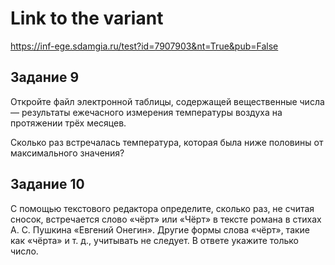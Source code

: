 # Link to the variant
https://inf-ege.sdamgia.ru/test?id=7907903&nt=True&pub=False

## Задание 9
Откройте файл электронной таблицы, содержащей вещественные числа — результаты ежечасного измерения температуры воздуха на протяжении трёх месяцев.

Сколько раз встречалась температура, которая была ниже половины от максимального значения?

## Задание 10
С помощью текстового редактора определите, сколько раз, не считая сносок, встречается слово «чёрт» или «Чёрт» в тексте романа в стихах А. С. Пушкина «Евгений Онегин». Другие формы слова «чёрт», такие как «чёрта» и т. д., учитывать не следует. В ответе укажите только число.